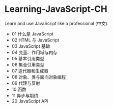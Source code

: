 # Learning-JavaScript-CH

Learn and use JavaScript like a professional (中文).

+ 01 什么是 JavaScript
+ 02 HTML 与 JavaScript
+ 03 JavaScript 基础
+ 04 变量、作用域与内存
+ 05 基本引用类型
+ 06 集合引用类型
+ 07 迭代器和生成器
+ 08 对象、类与面向对象编程
+ 09 代理与反射
+ 10 函数
+ 11 异步与期约
+ 20 JavaScript API